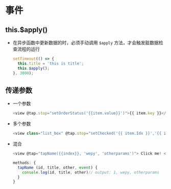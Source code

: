 # 事件

## this.\$apply()

- 在异步函数中更新数据的时，必须手动调用 `$apply` 方法，才会触发脏数据检查流程的运行

    ```js
    setTimeout(() => {
      this.title = 'this is title';
      this.$apply();
    }, 3000);
    ```

## 传递参数

- 一个参数

    ```js
    <view @tap.stop="setOrderStatus('{{item.value}}')">{{ item.key }}</view>
    ```

- 多个参数

    ```js
    <view class="list_box" @tap.stop="setChecked('{{ item.Idx }}','{{ item.isBool }}')">>{{ item.key }}</view>
    ```

- 混合

    ```js
    <view @tap="tapName({{index}}, 'wepy', 'otherparams')"> Click me! </view>

    methods: {
      tapName (id, title, other, event) {
        console.log(id, title, other)// output: 1, wepy, otherparams
      }
    }
    ```
